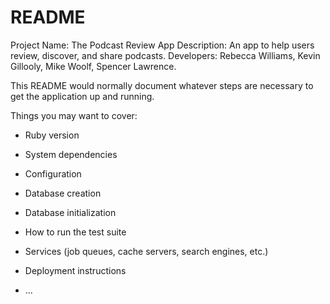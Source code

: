 # README

Project Name: The Podcast Review App
Description: An app to help users review, discover, and share podcasts.
Developers: Rebecca Williams, Kevin Gillooly, Mike Woolf, Spencer Lawrence.



This README would normally document whatever steps are necessary to get the
application up and running.

Things you may want to cover:

* Ruby version

* System dependencies

* Configuration

* Database creation

* Database initialization

* How to run the test suite

* Services (job queues, cache servers, search engines, etc.)

* Deployment instructions

* ...
